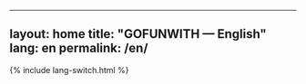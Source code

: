 <!-- /* en/index.md  v6.3.7_202510171349 */ -->
---
layout: home
title: "GOFUNWITH — English"
lang: en
permalink: /en/
---
{% include lang-switch.html %}
